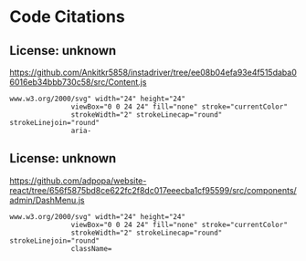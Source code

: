 # Code Citations

## License: unknown
https://github.com/Ankitkr5858/instadriver/tree/ee08b04efa93e4f515daba06016eb34bbb730c58/src/Content.js

```
www.w3.org/2000/svg" width="24" height="24"
               viewBox="0 0 24 24" fill="none" stroke="currentColor"
               strokeWidth="2" strokeLinecap="round" strokeLinejoin="round"
               aria-
```


## License: unknown
https://github.com/adpopa/website-react/tree/656f5875bd8ce622fc2f8dc017eeecba1cf95599/src/components/admin/DashMenu.js

```
www.w3.org/2000/svg" width="24" height="24"
               viewBox="0 0 24 24" fill="none" stroke="currentColor"
               strokeWidth="2" strokeLinecap="round" strokeLinejoin="round"
               className=
```

